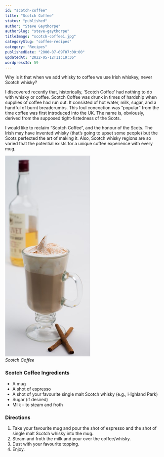 ```yaml
---
id: "scotch-coffee"
title: "Scotch Coffee"
status: "published"
author: "Steve Gaythorpe"
authorSlug: "steve-gaythorpe"
titleImage: "scotch-coffee1.jpg"
categorySlug: "coffee-recipes"
category: "Recipes"
publishedDate: "2000-07-09T07:00:00"
updatedAt: "2022-05-12T11:19:36"
wordpressId: 59
---
```


Why is it that when we add whisky to coffee we use Irish whiskey, never Scotch whisky?

I discovered recently that, historically, ‘Scotch Coffee’ had nothing to do with whisky or coffee. Scotch Coffee was drunk in times of hardship when supplies of coffee had run out. It consisted of hot water, milk, sugar, and a handful of burnt breadcrumbs. This foul concoction was “popular” from the time coffee was first introduced into the UK. The name is, obviously, derived from the supposed tight-fistedness of the Scots.

I would like to reclaim “Scotch Coffee”, and the honour of the Scots. The Irish may have invented whisky (that’s going to upset some people) but the Scots perfected the art of making it. Also, Scotch whisky regions are so varied that the potential exists for a unique coffee experience with every mug.

![Scotch Coffee](scotch-coffee1.jpg)  
*Scotch Coffee*

### Scotch Coffee Ingredients

-   A mug
-   A shot of espresso
-   A shot of your favourite single malt Scotch whisky (e.g., Highland Park)
-   Sugar (if desired)
-   Milk – to steam and froth

### Directions

1.  Take your favourite mug and pour the shot of espresso and the shot of single malt Scotch whisky into the mug.
2.  Steam and froth the milk and pour over the coffee/whisky.
3.  Dust with your favourite topping.
4.  Enjoy.